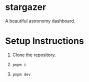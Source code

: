 # stargazer

A beautiful astronomy dashboard.


# Setup Instructions

1. Clone the repository.

2. `pnpm i`

3. `pnpm dev`